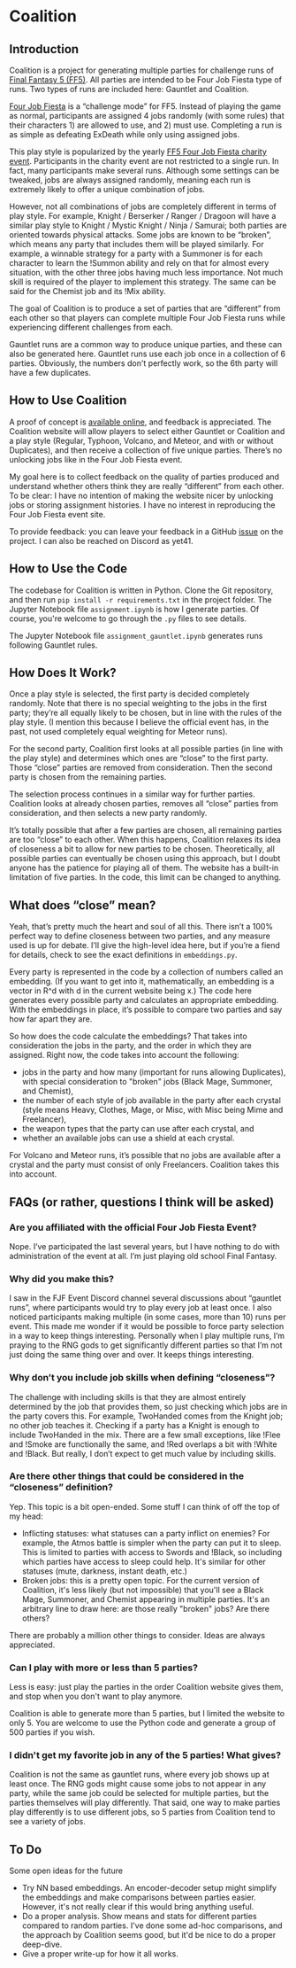 # Coalition

## Introduction 
Coalition is a project for generating multiple parties for challenge runs of [Final Fantasy 5 (FF5)](https://en.wikipedia.org/wiki/Final_Fantasy_V). All parties 
are intended to be Four Job Fiesta type of runs. Two types of runs are included here: Gauntlet and Coalition.

[Four Job Fiesta](https://www.rpgsite.net/feature/11964-final-fantasy-v-four-job-fiesta-guide-how-to-tackle-this-unique-challenge) is a “challenge mode” for FF5. 
Instead of playing the game as normal, participants are assigned 4 jobs randomly (with some rules) that their characters 1) are allowed to use, and 2) must use. 
Completing a run is as simple as defeating ExDeath while only using assigned jobs.

This play style is popularized by the yearly [FF5 Four Job Fiesta charity event](https://www.fourjobfiesta.com/). Participants in the 
charity event are not restricted to a single run. In fact, many participants make several runs. Although some settings can be tweaked, 
jobs are always assigned randomly, meaning each run is extremely likely to offer a unique combination of jobs.

However, not all combinations of jobs are completely different in terms of play style. For example, Knight / Berserker / Ranger / Dragoon will have a 
similar play style to Knight / Mystic Knight / Ninja / Samurai; both parties are oriented towards physical attacks. Some jobs are known to be “broken”, 
which means any party that includes them will be played similarly. For example, a winnable strategy for a party with a Summoner is for each character to 
learn the !Summon ability and rely on that for almost every situation, with the other three jobs having much less importance. Not much skill is required of 
the player to implement this strategy. The same can be said for the Chemist job and its !Mix ability. 

The goal of Coalition is to produce a set of parties that are “different” from each other so that players can complete multiple Four Job 
Fiesta runs while experiencing different challenges from each. 

Gauntlet runs are a common way to produce unique parties, and these can also be generated here. Gauntlet runs use each job once in a collection of 6
parties. Obviously, the numbers don't perfectly work, so the 6th party will have a few duplicates.

## How to Use Coalition
A proof of concept is [available online](https://sites.google.com/view/ff5-coalition/home), and feedback is appreciated. The Coalition website will allow 
players to select either Gauntlet or Coalition and a play style (Regular, Typhoon, Volcano, and Meteor, and with or without Duplicates), 
and then receive a collection of five unique parties. There’s no unlocking jobs like in the Four Job Fiesta event. 

My goal here is to collect feedback on the quality of parties produced and understand whether others think they are really “different” 
from each other. To be clear: I have no intention of making the website nicer by unlocking jobs or storing assignment histories. 
I have no interest in reproducing the Four Job Fiesta event site.

To provide feedback: you can leave your feedback in a GitHub [issue](https://github.com/ssmall41/FF5FJF-Selector/issues) on the project. I can also be reached on Discord
as yet41.

## How to Use the Code
The codebase for Coalition is written in Python. Clone the Git repository, and then run `pip install -r requirements.txt` in the project folder.
The Jupyter Notebook file `assignment.ipynb` is how I generate parties. Of course, you're welcome to go through the `.py` files to see details.

The Jupyter Notebook file `assignment_gauntlet.ipynb` generates runs following Gauntlet rules.

## How Does It Work?
Once a play style is selected, the first party is decided completely randomly. Note that there is no special weighting to the jobs in the first 
party; they’re all equally likely to be chosen, but in line with the rules of the play style. (I mention this because I believe the official event 
has, in the past, not used completely equal weighting for Meteor runs). 

For the second party, Coalition first looks at all possible parties (in line with the play style) and determines which ones are “close” to 
the first party. Those “close” parties are removed from consideration. Then the second party is chosen from the remaining parties. 

The selection process continues in a similar way for further parties. Coalition looks at already chosen parties, removes all “close” 
parties from consideration, and then selects a new party randomly. 

It’s totally possible that after a few parties are chosen, all remaining parties are too “close” to each other. When this happens, Coalition relaxes its 
idea of closeness a bit to allow for new parties to be chosen. Theoretically, all possible parties can eventually be chosen using this approach, 
but I doubt anyone has the patience for playing all of them. The website has a built-in limitation of five parties. In the code, this limit can be changed to anything.

## What does “close” mean?
Yeah, that’s pretty much the heart and soul of all this. There isn’t a 100% perfect way to define closeness between two parties, and any 
measure used is up for debate. I’ll give the high-level idea here, but if you’re a fiend for details, check <here in the code> to see the exact definitions
in `embeddings.py`.

Every party is represented in the code by a collection of numbers called an embedding. (If you want to get into it, mathematically, an 
embedding is a vector in R^d with d in the current website being x.) The code here generates every possible party and calculates an appropriate 
embedding. With the embeddings in place, it’s possible to compare two parties and say how far apart they are.

So how does the code calculate the embeddings? That takes into consideration the jobs in the party, and the order in which they are assigned. 
Right now, the code takes into account the following: 

* jobs in the party and how many (important for runs allowing Duplicates), with special consideration to "broken" jobs (Black Mage, Summoner, and Chemist),
* the number of each style of job available in the party after each crystal (style means Heavy, Clothes, Mage, or Misc, with Misc being Mime and Freelancer), 
* the weapon types that the party can use after each crystal, and
* whether an available jobs can use a shield at each crystal.

For Volcano and Meteor runs, it’s possible that no jobs are available after a crystal and the party must consist of only Freelancers. Coalition takes this into account. 

## FAQs (or rather, questions I think will be asked)

### Are you affiliated with the official Four Job Fiesta Event?
Nope. I’ve participated the last several years, but I have nothing to do with administration of the event at all. I’m just playing old school Final Fantasy. 

### Why did you make this?
I saw in the FJF Event Discord channel several discussions about “gauntlet runs”, where participants would try to play every job at least 
once. I also noticed participants making multiple (in some cases, more than 10) runs per event. This made me wonder if it would be possible to force party
selection in a way to keep things interesting. Personally when I play multiple runs, I’m praying to 
the RNG gods to get significantly different parties so that I’m not just doing the same thing over and over. It keeps things interesting. 

### Why don’t you include job skills when defining “closeness”?
The challenge with including skills is that they are almost entirely determined by the job that provides them, so just checking which 
jobs are in the party covers this. For example, TwoHanded comes from the Knight job; no other job teaches it. Checking if a party
has a Knight is enough to include TwoHanded in the mix. There are a few small exceptions, like !Flee and !Smoke are functionally the same, and !Red overlaps a bit 
with !White and !Black. But really, I don’t expect to get much value by including skills. 

### Are there other things that could be considered in the “closeness” definition?
Yep. This topic is a bit open-ended. Some stuff I can think of off the top of my head:

* Inflicting statuses: what statuses can a party inflict on enemies? For example, the Atmos battle is simpler when the party can put 
it to sleep. This is limited to parties with access to Swords and !Black, so including which parties have access to sleep could help.
It's similar for other statuses (mute, darkness, instant death, etc.)
* Broken jobs: this is a pretty open topic. For the current version of Coalition, it's less likely (but not impossible) that you'll see 
a Black Mage, Summoner, and Chemist appearing in multiple parties. It's an arbitrary line to draw here: are those really "broken" jobs?
Are there others?

There are probably a million other things to consider. Ideas are always appreciated.

### Can I play with more or less than 5 parties?
Less is easy: just play the parties in the order Coalition website gives them, and stop when you don't want to play anymore.

Coalition is able to generate more than 5 parties, but I limited the website to only 5. You are welcome to use the Python code and
generate a group of 500 parties if you wish.

### I didn't get my favorite job in any of the 5 parties! What gives?
Coalition is not the same as gauntlet runs, where every job shows up at least once. The RNG gods might cause some jobs to not appear in any party, while
the same job could be selected for multiple parties, but the parties themselves will play differently. That said, one way to make parties play differently
is to use different jobs, so 5 parties from Coalition tend to see a variety of jobs. 

## To Do
Some open ideas for the future
* Try NN based embeddings. An encoder-decoder setup might simplify the embeddings and make comparisons between parties easier. 
However, it's not really clear if this would bring anything useful.
* Do a proper analysis. Show means and stats for different parties compared to random parties. I've done some ad-hoc comparisons, and the approach
by Coalition seems good, but it'd be nice to do a proper deep-dive.
* Give a proper write-up for how it all works.




